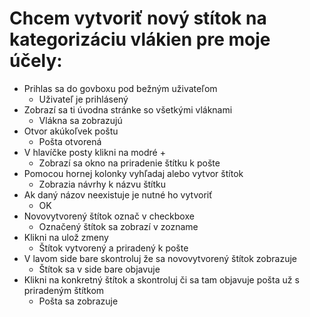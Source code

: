# Chcem vytvoriť nový stítok na kategorizáciu vlákien pre moje účely:
- Prihlas sa do govboxu pod bežným uživateľom
  - Uživateľ je prihlásený
- Zobrazí sa ti úvodna stránke so všetkými vláknami
  - Vlákna sa zobrazujú
- Otvor akúkoľvek poštu
  - Pošta otvorená
- V hlavíčke posty klikni na modré +
  - Zobrazí sa okno na priradenie štítku k pošte
- Pomocou hornej kolonky vyhľadaj alebo vytvor štítok
  - Zobrazia návrhy k názvu štítku 
- Ak daný názov neexistuje je nutné ho vytvoriť
  - OK
- Novovytvorený štítok označ v checkboxe
  - Označený štítok sa zobrazí v zozname
- Klikni na ulož zmeny
  - Štítok vytvorený a priradený k pošte
- V lavom side bare skontroluj že sa novovytvorený štítok zobrazuje
  - Štítok sa v side bare objavuje
- Klikni na konkretný štítok a skontroluj či sa tam objavuje pošta už s priradeným štítkom
  - Pošta sa zobrazuje
